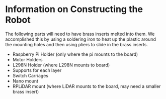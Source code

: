 # Information on Constructing the Robot
The following parts will need to have brass inserts melted into them. We accomplished this by using a soldering iron to heat up the plastic around the mounting holes and then using pliers to slide in the brass inserts.

- Raspberry Pi Holder (only where the pi mounts to the board)
- Motor Holders
- L298N Holder (where L298N mounts to board)
- Supports for each layer
- Switch Carriages
- Nano mount
- RPLiDAR mount (where LiDAR mounts to the board, may need a smaller brass insert)
